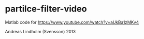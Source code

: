 # partilce-filter-video
Matlab code for https://www.youtube.com/watch?v=aUkBa1zMKv4

Andreas Lindholm (Svensson) 2013
